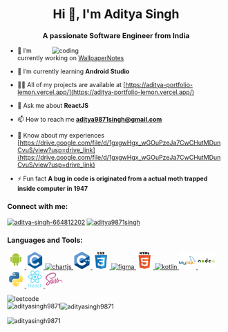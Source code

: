 <h1 align="center">Hi 👋, I'm Aditya Singh</h1>
<h3 align="center">A passionate Software Engineer from India</h3>

<img align="right" alt="coding" width="400" src="https://media.tenor.com/flflC6GFzO8AAAAd/sultan-alrefaei-programmer.gif">

- 🔭 I’m currently working on [WallpaperNotes](https://github.com/Adityasingh9871/WallpaperNotes)

- 🌱 I’m currently learning **Android Studio**

- 👨‍💻 All of my projects are available at [https://aditya-portfolio-lemon.vercel.app/](https://aditya-portfolio-lemon.vercel.app/)

- 💬 Ask me about **ReactJS**

- 📫 How to reach me **aditya9871singh@gmail.com**

- 📄 Know about my experiences [https://drive.google.com/file/d/1gxgwHgx_wGOuPzeJa7CwCHutMDunCvuS/view?usp=drive_link](https://drive.google.com/file/d/1gxgwHgx_wGOuPzeJa7CwCHutMDunCvuS/view?usp=drive_link)

- ⚡ Fun fact **A bug in code is originated from a actual moth trapped inside computer in 1947**

<h3 align="left">Connect with me:</h3>
<p align="left">
<a href="https://linkedin.com/in/aditya-singh-664812202" target="blank"><img align="center" src="https://raw.githubusercontent.com/rahuldkjain/github-profile-readme-generator/master/src/images/icons/Social/linked-in-alt.svg" alt="aditya-singh-664812202" height="30" width="40" /></a>
<a href="https://www.leetcode.com/aditya9871singh" target="blank"><img align="center" src="https://raw.githubusercontent.com/rahuldkjain/github-profile-readme-generator/master/src/images/icons/Social/leet-code.svg" alt="aditya9871singh" height="30" width="40" /></a>
</p>

<h3 align="left">Languages and Tools:</h3>
<p align="left"> <a href="https://developer.android.com" target="_blank" rel="noreferrer"> <img src="https://raw.githubusercontent.com/devicons/devicon/master/icons/android/android-original-wordmark.svg" alt="android" width="40" height="40"/> </a> <a href="https://www.cprogramming.com/" target="_blank" rel="noreferrer"> <img src="https://raw.githubusercontent.com/devicons/devicon/master/icons/c/c-original.svg" alt="c" width="40" height="40"/> </a> <a href="https://www.chartjs.org" target="_blank" rel="noreferrer"> <img src="https://www.chartjs.org/media/logo-title.svg" alt="chartjs" width="40" height="40"/> </a> <a href="https://www.w3schools.com/cpp/" target="_blank" rel="noreferrer"> <img src="https://raw.githubusercontent.com/devicons/devicon/master/icons/cplusplus/cplusplus-original.svg" alt="cplusplus" width="40" height="40"/> </a> <a href="https://www.w3schools.com/css/" target="_blank" rel="noreferrer"> <img src="https://raw.githubusercontent.com/devicons/devicon/master/icons/css3/css3-original-wordmark.svg" alt="css3" width="40" height="40"/> </a> <a href="https://www.figma.com/" target="_blank" rel="noreferrer"> <img src="https://www.vectorlogo.zone/logos/figma/figma-icon.svg" alt="figma" width="40" height="40"/> </a> <a href="https://www.w3.org/html/" target="_blank" rel="noreferrer"> <img src="https://raw.githubusercontent.com/devicons/devicon/master/icons/html5/html5-original-wordmark.svg" alt="html5" width="40" height="40"/> </a> <a href="https://kotlinlang.org" target="_blank" rel="noreferrer"> <img src="https://www.vectorlogo.zone/logos/kotlinlang/kotlinlang-icon.svg" alt="kotlin" width="40" height="40"/> </a> <a href="https://www.mysql.com/" target="_blank" rel="noreferrer"> <img src="https://raw.githubusercontent.com/devicons/devicon/master/icons/mysql/mysql-original-wordmark.svg" alt="mysql" width="40" height="40"/> </a> <a href="https://nodejs.org" target="_blank" rel="noreferrer"> <img src="https://raw.githubusercontent.com/devicons/devicon/master/icons/nodejs/nodejs-original-wordmark.svg" alt="nodejs" width="40" height="40"/> </a> <a href="https://www.python.org" target="_blank" rel="noreferrer"> <img src="https://raw.githubusercontent.com/devicons/devicon/master/icons/python/python-original.svg" alt="python" width="40" height="40"/> </a> <a href="https://reactjs.org/" target="_blank" rel="noreferrer"> <img src="https://raw.githubusercontent.com/devicons/devicon/master/icons/react/react-original-wordmark.svg" alt="react" width="40" height="40"/> </a> <a href="https://sass-lang.com" target="_blank" rel="noreferrer"> <img src="https://raw.githubusercontent.com/devicons/devicon/master/icons/sass/sass-original.svg" alt="sass" width="40" height="40"/> </a> </p>
<p><img align="left" alt="leetcode" width="400" src="https://leetcard.jacoblin.cool/aditya9871singh?theme=dark&font=BioRhyme&ext=contest"></p>
<p><img align="left" src="https://github-readme-stats.vercel.app/api/top-langs?username=adityasingh9871&show_icons=true&locale=en&layout=compact" alt="adityasingh9871" /></p>

<p>&nbsp;<img align="center" src="https://github-readme-stats.vercel.app/api?username=adityasingh9871&show_icons=true&locale=en" alt="adityasingh9871" /></p>

<p><img align="center" src="https://github-readme-streak-stats.herokuapp.com/?user=adityasingh9871&" alt="adityasingh9871" /></p>

